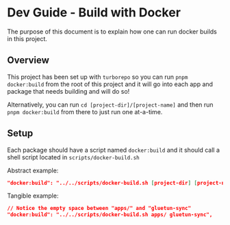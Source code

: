 # Dev Guide - Build with Docker

The purpose of this document is to explain how one can run docker builds in this project.

## Overview

This project has been set up with `turborepo` so you can run `pnpm docker:build` from the root of this project and it will go into each app and package that needs building and will do so!

Alternatively, you can run `cd [project-dir]/[project-name]` and then run `pnpm docker:build` from there to just run one at-a-time.

## Setup

Each package should have a script named `docker:build` and it should call a shell script located in `scripts/docker-build.sh`

Abstract example:

```json
"docker:build": "../../scripts/docker-build.sh [project-dir] [project-name]",
```

Tangible example:

```json
// Notice the empty space between "apps/" and "gluetun-sync"
"docker:build": "../../scripts/docker-build.sh apps/ gluetun-sync",
```

